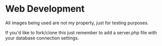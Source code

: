 # Web Development

All images being used are not my property, just for testing purposes.

If you'd like to fork/clone this just remember to add a server.php file with your database connection settings.
